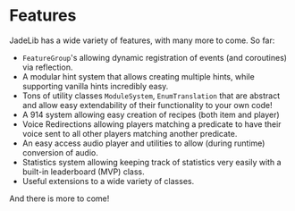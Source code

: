 # Features

JadeLib has a wide variety of features, with many more to come. So far:

- `FeatureGroup`'s allowing dynamic registration of events (and coroutines) via reflection.
- A modular hint system that allows creating multiple hints, while supporting vanilla hints incredibly easy.
- Tons of utility classes `ModuleSystem`, `EnumTranslation` that are abstract and allow easy extendability of their functionality to your own code!
- A 914 system allowing easy creation of recipes (both item and player)
- Voice Redirections allowing players matching a predicate to have their voice sent to all other players matching another predicate.
- An easy access audio player and utilities to allow (during runtime) conversion of audio.
- Statistics system allowing keeping track of statistics very easily with a built-in leaderboard (MVP) class.
- Useful extensions to a wide variety of classes.

And there is more to come!